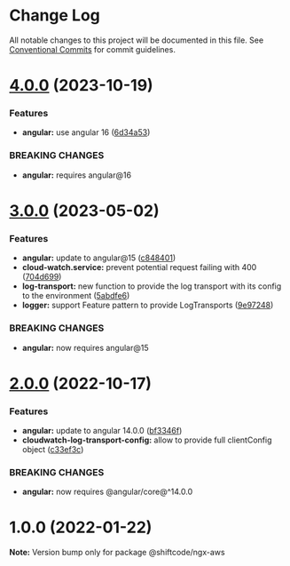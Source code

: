# Change Log

All notable changes to this project will be documented in this file.
See [Conventional Commits](https://conventionalcommits.org) for commit guidelines.

# [4.0.0](https://github.com/shiftcode/sc-ng-commons-public/compare/@shiftcode/ngx-aws@3.0.0...@shiftcode/ngx-aws@4.0.0) (2023-10-19)

### Features

- **angular:** use angular 16 ([6d34a53](https://github.com/shiftcode/sc-ng-commons-public/commit/6d34a534d7ce2a88f2ecfee6429b226ce493d20b))

### BREAKING CHANGES

- **angular:** requires angular@16

# [3.0.0](https://github.com/shiftcode/sc-ng-commons-public/compare/@shiftcode/ngx-aws@2.0.0...@shiftcode/ngx-aws@3.0.0) (2023-05-02)

### Features

- **angular:** update to angular@15 ([c848401](https://github.com/shiftcode/sc-ng-commons-public/commit/c848401fc4776d87dbbfa3892062f7efefcf742a))
- **cloud-watch.service:** prevent potential request failing with 400 ([704d699](https://github.com/shiftcode/sc-ng-commons-public/commit/704d6993a8073ed3a84b46d3cb4ae64b7f301a0f))
- **log-transport:** new function to provide the log transport with its config to the environment ([5abdfe6](https://github.com/shiftcode/sc-ng-commons-public/commit/5abdfe6fdf7d7383316c31d59bf135680dc07567))
- **logger:** support Feature pattern to provide LogTransports ([9e97248](https://github.com/shiftcode/sc-ng-commons-public/commit/9e972485fed0fabfee6f537357a38b215c5732db))

### BREAKING CHANGES

- **angular:** now requires angular@15

# [2.0.0](https://github.com/shiftcode/sc-ng-commons-public/compare/@shiftcode/ngx-aws@1.0.0...@shiftcode/ngx-aws@2.0.0) (2022-10-17)

### Features

- **angular:** update to angular 14.0.0 ([bf3346f](https://github.com/shiftcode/sc-ng-commons-public/commit/bf3346fe8a2004666cc297dff0ab4d56e32a6418))
- **cloudwatch-log-transport-config:** allow to provide full clientConfig object ([c33ef3c](https://github.com/shiftcode/sc-ng-commons-public/commit/c33ef3c489090714e5eb2684910fefac54eaea52))

### BREAKING CHANGES

- **angular:** now requires @angular/core@^14.0.0

# 1.0.0 (2022-01-22)

**Note:** Version bump only for package @shiftcode/ngx-aws
